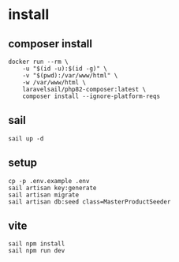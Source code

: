 # install

## composer install
```
docker run --rm \
    -u "$(id -u):$(id -g)" \
    -v "$(pwd):/var/www/html" \
    -w /var/www/html \
    laravelsail/php82-composer:latest \
    composer install --ignore-platform-reqs
```

## sail
```
sail up -d
```

## setup
```
cp -p .env.example .env
sail artisan key:generate
sail artisan migrate
sail artisan db:seed class=MasterProductSeeder
```

## vite
```
sail npm install
sail npm run dev
```
